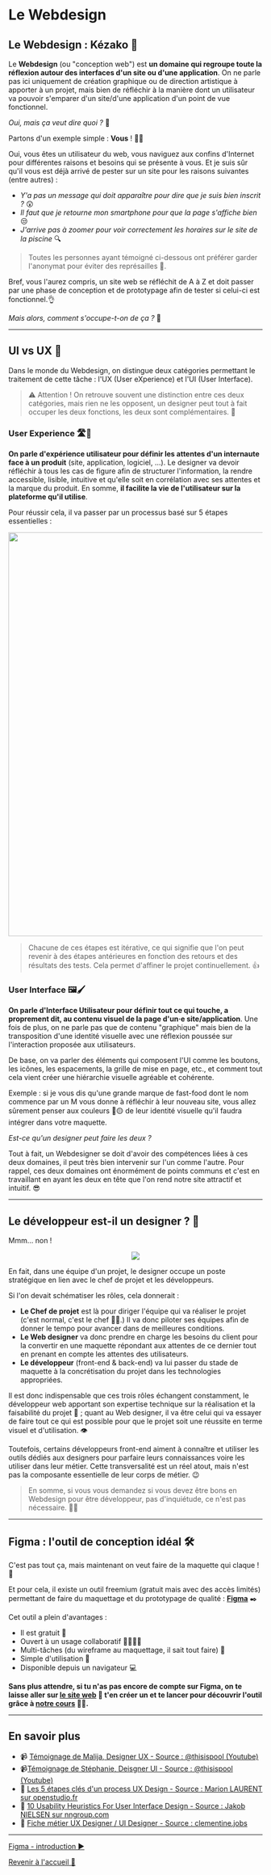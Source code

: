 # Le Webdesign

## Le Webdesign : Kézako 🤔

Le **Webdesign** (ou "conception web") est **un domaine qui regroupe toute la réflexion autour des interfaces d'un site ou d'une application**. On ne parle pas ici uniquement de création graphique ou de direction artistique à apporter à un projet, mais bien de réfléchir à la manière dont un utilisateur va pouvoir s'emparer d'un site/d'une application d'un point de vue fonctionnel.

_Oui, mais ça veut dire quoi ?_ 🤔

Partons d'un exemple simple : **Vous** ! 🫵😱

Oui, vous êtes un utilisateur du web, vous naviguez aux confins d'Internet pour différentes raisons et besoins qui se présente à vous. Et je suis sûr qu'il vous est déjà arrivé de pester sur un site pour les raisons suivantes (entre autres) :

- _Y'a pas un message qui doit apparaître pour dire que je suis bien inscrit ?_ 😲
- _Il faut que je retourne mon smartphone pour que la page s'affiche bien_ 😒
- _J'arrive pas à zoomer pour voir correctement les horaires sur le site de la piscine_ 🔍

> Toutes les personnes ayant témoigné ci-dessous ont préférer garder l'anonymat pour éviter des représailles 🥸.

Bref, vous l'aurez compris, un site web se réfléchit de A à Z et doit passer par une phase de conception et de prototypage afin de tester si celui-ci est fonctionnel.👌

_Mais alors, comment s'occupe-t-on de ça ?_ 🤔

---

## UI vs UX 🥊

Dans le monde du Webdesign, on distingue deux catégories permettant le traitement de cette tâche : l'UX (User eXperience) et l'UI (User Interface).

> ⚠️ Attention ! On retrouve souvent une distinction entre ces deux catégories, mais rien ne les opposent, un designer peut tout à fait occuper les deux fonctions, les deux sont complémentaires. 🔗

### User Experience 🛣️🧪

**On parle d'expérience utilisateur pour définir les attentes d'un internaute face à un produit** (site, application, logiciel, ...). Le designer va devoir réfléchir à tous les cas de figure afin de structurer l'information, la rendre accessible, lisible, intuitive et qu'elle soit en corrélation avec ses attentes et la marque du produit. En somme, **il facilite la vie de l'utilisateur sur la plateforme qu'il utilise**.

Pour réussir cela, il va passer par un processus basé sur 5 étapes essentielles :

<p align="center">
    <img src="../assets/01-introduction/Processus%20UX%20-%20Timeline.jpg" width="800px"/>
</p>

> Chacune de ces étapes est itérative, ce qui signifie que l'on peut revenir à des étapes antérieures en fonction des retours et des résultats des tests. Cela permet d'affiner le projet continuellement. 👍

### User Interface 🖼️🖌️

**On parle d'Interface Utilisateur pour définir tout ce qui touche, a proprement dit, au contenu visuel de la page d'un·e site/application**. Une fois de plus, on ne parle pas que de contenu "graphique" mais bien de la transposition d'une identité visuelle avec une réflexion poussée sur l'interaction proposée aux utilisateurs.

De base, on va parler des éléments qui composent l'UI comme les boutons, les icônes, les espacements, la grille de mise en page, etc., et comment tout cela vient créer une hiérarchie visuelle agréable et cohérente.

Exemple : si je vous dis qu'une grande marque de fast-food dont le nom commence par un M vous donne à réfléchir à leur nouveau site, vous allez sûrement penser aux couleurs 🔴🟡 de leur identité visuelle qu'il faudra intégrer dans votre maquette.

_Est-ce qu'un designer peut faire les deux ?_

Tout à fait, un Webdesigner se doit d'avoir des compétences liées à ces deux domaines, il peut très bien intervenir sur l'un comme l'autre. Pour rappel, ces deux domaines ont énormément de points communs et c'est en travaillant en ayant les deux en tête que l'on rend notre site attractif et intuitif. 😎

---

## Le développeur est-il un designer ? 🤔

Mmm... non !

<p align="center">
    <img src="https://media.giphy.com/media/v1.Y2lkPTc5MGI3NjExYjZrdHZ2M3puNGJuOGp6dm03YTVpZWQ5c2lpYmlxMHczcnFtN2locCZlcD12MV9pbnRlcm5hbF9naWZfYnlfaWQmY3Q9Zw/XymaJlgorUL8vOfF88/giphy-downsized.gif"/>
</p>

En fait, dans une équipe d'un projet, le designer occupe un poste stratégique en lien avec le chef de projet et les développeurs.

Si l'on devait schématiser les rôles, cela donnerait :

- **Le Chef de projet** est là pour diriger l'équipe qui va réaliser le projet (c'est normal, c'est le chef 🧑‍🍳.) Il va donc piloter ses équipes afin de donner le tempo pour avancer dans de meilleures conditions.
- **Le Web designer** va donc prendre en charge les besoins du client pour la convertir en une maquette répondant aux attentes de ce dernier tout en prenant en compte les attentes des utilisateurs.
- **Le développeur** (front-end & back-end) va lui passer du stade de maquette à la concrétisation du projet dans les technologies appropriées.

Il est donc indispensable que ces trois rôles échangent constamment, le développeur web apportant son expertise technique sur la réalisation et la faisabilité du projet 💪 ; quant au Web designer, il va être celui qui va essayer de faire tout ce qui est possible pour que le projet soit une réussite en terme visuel et d'utilisation. 👁️

Toutefois, certains développeurs front-end aiment à connaître et utiliser les outils dédiés aux designers pour parfaire leurs connaissances voire les utiliser dans leur métier. Cette transversalité est un réel atout, mais n'est pas la composante essentielle de leur corps de métier. 😉

> En somme, si vous vous demandez si vous devez être bons en Webdesign pour être développeur, pas d'inquiétude, ce n'est pas nécessaire. 😮‍💨

---

## Figma : l'outil de conception idéal 🛠️

C'est pas tout ça, mais maintenant on veut faire de la maquette qui claque ! 💎

Et pour cela, il existe un outil freemium (gratuit mais avec des accès limités) permettant de faire du maquettage et du prototypage de qualité : [**Figma**](https://www.figma.com/fr/) ✒️

Cet outil a plein d'avantages :

- Il est gratuit 🫰
- Ouvert à un usage collaboratif 👨‍👩‍👧‍👦
- Multi-tâches (du wireframe au maquettage, il sait tout faire) 🧰
- Simple d'utilisation 🧠
- Disponible depuis un navigateur 💻

**Sans plus attendre, si tu n'as pas encore de compte sur Figma, on te laisse aller sur [le site web](https://www.figma.com/fr/) 🧭 t'en créer un et te lancer pour découvrir l'outil grâce à [notre cours](./02-figma-intro.md) 🧑‍🎓.**

---

## En savoir plus

- 📹 [Témoignage de Malija, Designer UX - Source : @thisispool (Youtube)](https://www.youtube.com/watch?v=uMwy_2nEYDM)
- 📹[Témoignage de Stéphanie, Deisgner UI - Source : @thisispool (Youtube)](https://www.youtube.com/watch?v=4ga0JcMFBj4)
- 📄 [Les 5 étapes clés d'un process UX Design - Source : Marion LAURENT sur openstudio.fr](https://www.openstudio.fr/2023/07/19/les-5-etapes-cles-dun-process-ux-design/)
- 📄 [10 Usability Heuristics For User Interface Design - Source : Jakob NIELSEN sur nngroup.com](https://www.nngroup.com/articles/ten-usability-heuristics/)
- 📄 [Fiche métier UX Designer / UI Designer - Source : clementine.jobs](https://www.clementine.jobs/fiches-metiers/metiers-marketing-publicite-digitale/metier-ux-designer-ui-designer/)

---

[Figma - introduction ▶️](./02-figma-intro.md)

[Revenir à l'accueil 📍](../README.md)
